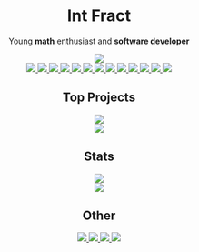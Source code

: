 <h1 align="center">Int Fract</h1>

<p align="center">Young <strong>math</strong> enthusiast and <strong>software developer</strong></p>
<div align="center">
  <img src="https://img.shields.io/github/followers/intfract?colorA=%232f3136&colorB=%235865f2&label=Followers&style=for-the-badge">
  <br/>
  <a href="https://github.com/intfract">
    <img src="https://img.shields.io/badge/HTML-e44d26?style=for-the-badge&logo=html5&logoColor=white">
  </a>
  <a href="https://github.com/intfract">
    <img src="https://img.shields.io/badge/CSS-264de4?style=for-the-badge&logo=css3&logoColor=white">
  </a>
  <a href="https://github.com/intfract/polytangent">
    <img src="https://img.shields.io/badge/JavaScript-323330?style=for-the-badge&logo=javascript&logoColor=F7DF1E">
  </a>
  <a href="https://github.com/intfract/defract">
    <img src="https://img.shields.io/badge/TypeScript-fff?style=for-the-badge&logo=typescript&logoColor=3178c6">
  </a>
  <a href="https://github.com/intfract/vue">
    <img src="https://img.shields.io/badge/Vue-35495e?style=for-the-badge&logo=vuedotjs&logoColor=41b883">
  </a>
  <a href="https://github.com/intfract/svelte">
    <img src="https://img.shields.io/badge/Svelte-fff?style=for-the-badge&logo=svelte&logoColor=ff3e00">
  </a>
  <a href="https://github.com/intfract/react">
    <img src="https://img.shields.io/badge/React-20232A?style=for-the-badge&logo=react&logoColor=61DAFB">
  </a>
  <a href="https://github.com/intfract">
    <img src="https://img.shields.io/badge/Vite-916cfe?style=for-the-badge&logo=vite&logoColor=ffde3b">
  </a>
  <a href="https://github.com/intfract/python">
    <img src="https://img.shields.io/badge/Python-3771a2?style=for-the-badge&logo=python&logoColor=white">
  </a>
  <a href="https://github.com/intfract/dart">
    <img src="https://img.shields.io/badge/Dart-02589b?style=for-the-badge&logo=dart&logoColor=41c4ff">
  </a>
  <a href="https://github.com/intfract">
    <img src="https://img.shields.io/badge/C_Sharp-ffffff?style=for-the-badge&logo=csharp&logoColor=239120">
  </a>
  <a href="https://github.com/intfract">
    <img src="https://img.shields.io/badge/Replit-fff?style=for-the-badge&logo=replit&logoColor=black">
  </a>
  <a href="https://github.com/intfract">
    <img src="https://img.shields.io/badge/Figma-f14e1c?style=for-the-badge&logo=figma&logoColor=white">
  </a>
</div>

<h2 align="center">Top Projects</h2>

<div align="center">
  <a href="https://github.com/intfract/defract">
    <img src="https://github-readme-stats.vercel.app/api/pin/?username=intfract&repo=defract&show_owner=true&bg_color=2f3136&text_color=ffffff&hide_border=true&title_color=5865f2">
  </a>
  <br/>
  <a href="https://github.com/intfract/polytangent">
    <img src="https://github-readme-stats.vercel.app/api/pin/?username=intfract&repo=polytangent&show_owner=true&bg_color=2f3136&text_color=ffffff&hide_border=true&title_color=5865f2">
  </a>
</div>

<h2 align="center">Stats</h2>

<div align="center">
  <a href="https://npmjs.com/~fract">
    <img src="https://github-readme-stats.vercel.app/api/top-langs/?username=intfract&title_color=5865f2&bg_color=2f3136&text_color=ffffff&layout=compact&hide_border=true&count_private=true">
  </a>
  <br/>
  <a href="https://github.com/intfract">
    <img src="https://github-readme-stats.vercel.app/api?username=intfract&bg_color=2f3136&title_color=5865f2&text_color=fff&icon_color=fff&show_icons=true&include_all_commits=true&count_private=true&hide_border=true&include_all_commits=true">
  </a>
</div>

<h2 align="center">Other</h2>

<div align="center">
  <a href="https://github.com/intfract">
    <img src="https://img.shields.io/badge/Chess-Nationals-5865f2?labelColor=2f3136&style=for-the-badge">
  </a>
  <a href="https://github.com/intfract">
    <img src="https://img.shields.io/badge/Table%20Tennis-Regionals-5865f2?labelColor=2f3136&style=for-the-badge">
  </a>
  <a href="https://github.com/intfract">
    <img src="https://img.shields.io/badge/IGCSE-Maths-5865f2?labelColor=2f3136&style=for-the-badge">
  </a>
  <a href="https://github.com/intfract">
    <img src="https://img.shields.io/badge/IGCSE-Science-5865f2?labelColor=2f3136&style=for-the-badge">
  </a>
</div>
